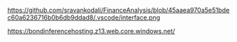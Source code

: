 https://github.com/sravankodali/FinanceAnalysis/blob/45aaea970a5e51bdec60a6236716b0b6db9ddad8/.vscode/interface.png

https://bondinferencehosting.z13.web.core.windows.net/
